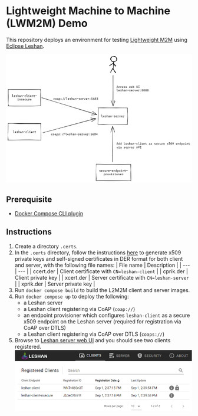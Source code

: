 # Lightweight Machine to Machine (LWM2M) Demo

This repository deploys an environment for testing [Lightweight M2M](https://omaspecworks.org/what-is-oma-specworks/iot/lightweight-m2m-lwm2m/) using [Eclipse Leshan](https://github.com/eclipse/leshan).

![deployment](./docs/img/lwm2m-deployment.png)

## Prerequisite

- [Docker Compose CLI plugin](https://docs.docker.com/compose/install/compose-plugin/)

## Instructions

1. Create a directory `.certs`.
1. In the `.certs` directory, follow the instructions [here](https://github.com/eclipse/leshan/wiki/Credential-files-format#using-openssl-to-create-self-signed-certificat) to generate x509 private keys and self-signed certificates in DER format for both client and server, with the following file names:
    | File name | Description |
    | --- | --- |
    | ccert.der | Client certificate with `CN=leshan-client` |
    | cprik.der | Client private key |
    | xcert.der | Server certificate with `CN=leshan-server` |
    | xprik.der | Server private key |
1. Run `docker compose build` to build the L2M2M client and server images.
1. Run `docker compose up` to deploy the following:
    - a Leshan server
    - a Leshan client registering via CoAP (`coap://`)
    - an endpoint provisioner which configures `leshan-client` as a secure x509 endpoint on the Leshan server (required for registration via CoAP over DTLS)
    - a Leshan client registering via CoAP over DTLS (`coaps://`)
1. Browse to [Leshan server web UI](http://localhost:8080) and you should see two clients registered.
    ![web-ui](./docs/img/leshan-web.png)
